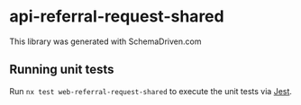 
# api-referral-request-shared

This library was generated with SchemaDriven.com

## Running unit tests

Run `nx test web-referral-request-shared` to execute the unit tests via [Jest](https://jestjs.io).

